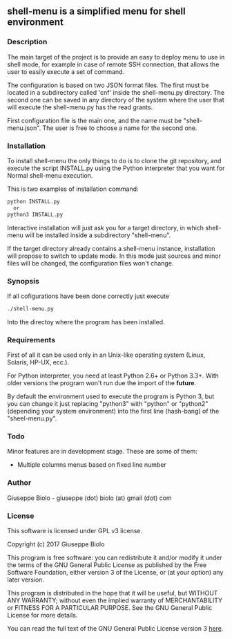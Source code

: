 ## shell-menu is a simplified menu for shell environment


### Description

The main target of the project is to provide an easy to deploy menu to use in
shell mode, for example in case of remote SSH connection, that allows the user
to easily execute a set of command.

The configuration is based on two JSON format files. The first must be located
in a subdirectory called 'cnf' inside the shell-menu.py directory.
The second one can be saved in any directory of the system where the user that
will execute the shell-menu.py has the read grants.

First configuration file is the main one, and the name must be "shell-menu.json".
The user is free to choose a name for the second one.


### Installation

To install shell-menu the only things to do is to clone the git repository, and
execute the script INSTALL.py using the Python interpreter that you want for Normal
shell-menu execution.

This is two examples of installation command:

```markdown
python INSTALL.py
  or
python3 INSTALL.py
```

Interactive installation will just ask you for a target directory, in which shell-menu
will be installed inside a subdirectory "shell-menu".

If the target directory already contains a shell-menu instance, installation will
propose to switch to update mode. In this mode just sources and minor files will be
changed, the configuration files won't change.


### Synopsis

If all cofigurations have been done correctly just execute

```markdown
./shell-menu.py
```

Into the directoy where the program has been installed.


### Requirements

First of all it can be used only in an Unix-like operating system
(Linux, Solaris, HP-UX, ecc.).

For Python interpreter, you need at least Python 2.6+ or Python 3.3+. With
older versions the program won't run due the import of the __future__.

By default the environment used to execute the program is Python 3, but you can
change it just replacing "python3" with "python" or "python2" (depending your system
environment) into the first line (hash-bang) of the "sheel-menu.py".


### Todo

Minor features are in development stage. These are some of them:
- Multiple columns menus based on fixed line number


### Author

Giuseppe Biolo - giuseppe (dot) biolo (at) gmail (dot) com


### License

This software is licensed under GPL v3 license.

Copyright (c) 2017 Giuseppe Biolo

This program is free software: you can redistribute it and/or modify
it under the terms of the GNU General Public License as published by
the Free Software Foundation, either version 3 of the License, or
(at your option) any later version.

This program is distributed in the hope that it will be useful,
but WITHOUT ANY WARRANTY; without even the implied warranty of
MERCHANTABILITY or FITNESS FOR A PARTICULAR PURPOSE.  See the
GNU General Public License for more details.

You can read the full text of the GNU General Public License version 3
[here](http://www.gnu.org/licenses/).
